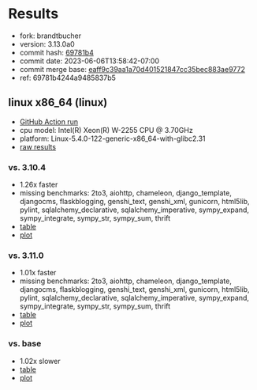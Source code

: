 # Results

- fork: brandtbucher
- version: 3.13.0a0
- commit hash: [69781b4](https://github.com/brandtbucher/cpython/commit/69781b4)
- commit date: 2023-06-06T13:58:42-07:00
- commit merge base: [eaff9c39aa1a70d401521847cc35bec883ae9772](https://github.com/brandtbucher/cpython/commit/eaff9c39aa1a70d401521847cc35bec883ae9772)
- ref: 69781b4244a9485837b5

## linux x86_64 (linux)

- [GitHub Action run](https://github.com/faster-cpython/benchmarking/actions/runs/5204517103)
- cpu model: Intel(R) Xeon(R) W-2255 CPU @ 3.70GHz
- platform: Linux-5.4.0-122-generic-x86_64-with-glibc2.31
- [raw results](bm-20230606-linux-x86_64-brandtbucher-69781b4244a9485837b5-3.13.0a0-69781b4.json)

### vs. 3.10.4

- 1.26x faster
- missing benchmarks: 2to3, aiohttp, chameleon, django_template, djangocms, flaskblogging, genshi_text, genshi_xml, gunicorn, html5lib, pylint, sqlalchemy_declarative, sqlalchemy_imperative, sympy_expand, sympy_integrate, sympy_str, sympy_sum, thrift
- [table](bm-20230606-linux-x86_64-brandtbucher-69781b4244a9485837b5-3.13.0a0-69781b4-vs-3.10.4.md)
- [plot](bm-20230606-linux-x86_64-brandtbucher-69781b4244a9485837b5-3.13.0a0-69781b4-vs-3.10.4.png)

### vs. 3.11.0

- 1.01x faster
- missing benchmarks: 2to3, aiohttp, chameleon, django_template, djangocms, flaskblogging, genshi_text, genshi_xml, gunicorn, html5lib, pylint, sqlalchemy_declarative, sqlalchemy_imperative, sympy_expand, sympy_integrate, sympy_str, sympy_sum, thrift
- [table](bm-20230606-linux-x86_64-brandtbucher-69781b4244a9485837b5-3.13.0a0-69781b4-vs-3.11.0.md)
- [plot](bm-20230606-linux-x86_64-brandtbucher-69781b4244a9485837b5-3.13.0a0-69781b4-vs-3.11.0.png)

### vs. base

- 1.02x slower
- [table](bm-20230606-linux-x86_64-brandtbucher-69781b4244a9485837b5-3.13.0a0-69781b4-vs-base.md)
- [plot](bm-20230606-linux-x86_64-brandtbucher-69781b4244a9485837b5-3.13.0a0-69781b4-vs-base.png)

